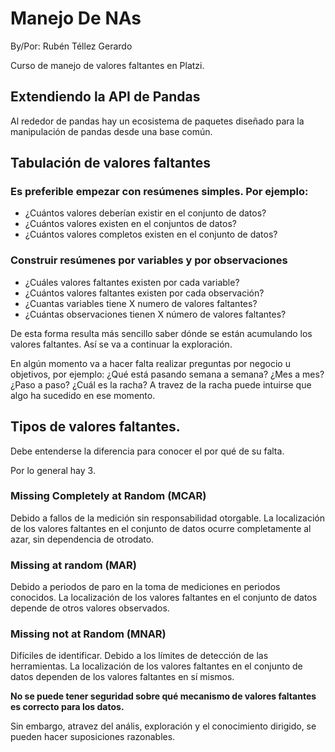 # Manejo De NAs

By/Por: Rubén Téllez Gerardo

Curso de manejo de valores faltantes en Platzi.

## Extendiendo la API de Pandas

Al rededor de pandas hay un ecosistema de paquetes diseñado para la manipulación de pandas desde una base común.

## Tabulación de valores faltantes

### Es preferible empezar con resúmenes simples. Por ejemplo: 

- ¿Cuántos valores deberían existir en el conjunto de datos?
- ¿Cuántos valores existen en el conjuntos de datos?
- ¿Cuántos valores completos existen en el conjunto de datos?

### Construir resúmenes por variables y por observaciones

- ¿Cuáles valores faltantes existen por cada variable?
- ¿Cuántos valores faltantes existen por cada observación?
- ¿Cuantas variables tiene X numero de valores faltantes?
- ¿Cuántas observaciones tienen X número de valores faltantes?

De esta forma resulta más sencillo saber dónde se están acumulando los valores faltantes. Así se va a continuar la exploración.

En algún momento va a hacer falta realizar preguntas por negocio u objetivos, por ejemplo: ¿Qué está pasando semana a semana? ¿Mes a mes? ¿Paso a paso? ¿Cuál es la racha?
A travez de la racha puede intuirse que algo ha sucedido en ese momento.


## Tipos de valores faltantes.

Debe entenderse la diferencia para conocer el por qué de su falta.

Por lo general hay 3.

### Missing Completely at Random (MCAR)

Debido a fallos de la medición sin responsabilidad otorgable.
La localización de los valores faltantes en el conjunto de datos ocurre completamente al azar, sin dependencia de otrodato.

### Missing at random (MAR)

Debido a periodos de paro en la toma de mediciones en periodos conocidos.
La localización de los valores faltantes en el conjunto de datos depende de otros valores observados.

### Missing not at Random (MNAR)

Difíciles de identificar.
Debido a los límites de detección de las herramientas.
La localización de los valores faltantes en el conjunto de datos dependen de los valores faltantes en sí mismos.

__No se puede tener seguridad sobre qué mecanismo de valores faltantes es correcto para los datos.__

Sin embargo, atravez del anális, exploración y el conocimiento dirigido, se pueden hacer suposiciones razonables.
